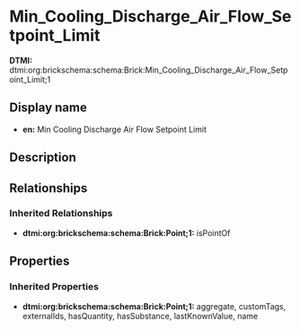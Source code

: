 # Min_Cooling_Discharge_Air_Flow_Setpoint_Limit
**DTMI:** dtmi:org:brickschema:schema:Brick:Min_Cooling_Discharge_Air_Flow_Setpoint_Limit;1
## Display name
- **en:** Min Cooling Discharge Air Flow Setpoint Limit
## Description
## Relationships
### Inherited Relationships
* **dtmi:org:brickschema:schema:Brick:Point;1:** isPointOf
## Properties
### Inherited Properties
* **dtmi:org:brickschema:schema:Brick:Point;1:** aggregate, customTags, externalIds, hasQuantity, hasSubstance, lastKnownValue, name
